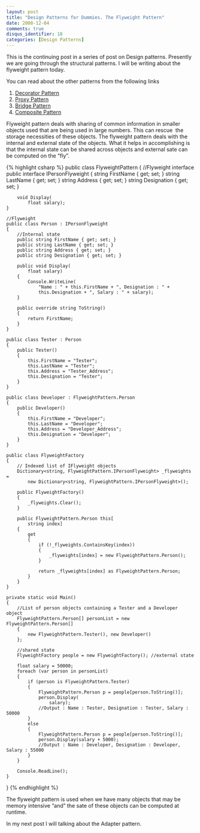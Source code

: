 ```yaml
---
layout: post
title: "Design Patterns for Dummies. The Flyweight Pattern"
date: 2008-12-04
comments: true
disqus_identifier: 18
categories: [Design Patterns]
---
```

This is the continuing post in a series of post on Design patterns.
Presently we are going through the structural patterns. I will be
writing about the flyweight pattern today.

You can read about the other patterns from the following links

1.  [Decorator
    Pattern](/2008/11/17/Design-Patterns-for-Dummies.-The-Decorator-Pattern/)
2.  [Proxy
    Pattern](/2008/11/24/Design-Patterns-for-Dummies.-The-Proxy-Pattern/)
3.  [Bridge
    Pattern](/2008/11/27/Design-Patterns-for-Dummies.-The-Bridge-pattern/)
4.  [Composite
    Pattern](/2008/12/01/Design-Patterns-for-Dummies.-The-Composite-Pattern/)

Flyweight pattern deals with sharing of common information in smaller
objects used that are being used in large numbers. This can rescue  the
storage necessities of these objects. The flyweight pattern deals with
the internal and external state of the objects. What it helps in
accomplishing is that the internal state can be shared across objects
and external sate can be computed on the “fly”.

{% highlight csharp %}
public class FlyweightPattern
{
    //Flyweight interface
    public interface IPersonFlyweight
    {
        string FirstName { get; set; }
        string LastName { get; set; }
        string Address { get; set; }
        string Designation { get; set; }

        void Display(
            float salary);
    }

    //Flyweight
    public class Person : IPersonFlyweight
    {
        //Internal state
        public string FirstName { get; set; }
        public string LastName { get; set; }
        public string Address { get; set; }
        public string Designation { get; set; }

        public void Display(
            float salary)
        {
            Console.WriteLine(
                "Name : " + this.FirstName + ", Designation : " +
                this.Designation + ", Salary : " + salary);
        }

        public override string ToString()
        {
            return FirstName;
        }
    }

    public class Tester : Person
    {
        public Tester()
        {
            this.FirstName = "Tester";
            this.LastName = "Tester";
            this.Address = "Tester_Address";
            this.Designation = "Tester";
        }
    }

    public class Developer : FlyweightPattern.Person
    {
        public Developer()
        {
            this.FirstName = "Developer";
            this.LastName = "Developer";
            this.Address = "Developer_Address";
            this.Designation = "Developer";
        }
    }

    public class FlyweightFactory
    {
        // Indexed list of IFlyweight objects
        Dictionary<string, FlyweightPattern.IPersonFlyweight> _flyweights =
            new Dictionary<string, FlyweightPattern.IPersonFlyweight>();

        public FlyweightFactory()
        {
            _flyweights.Clear();
        }

        public FlyweightPattern.Person this[
            string index]
        {
            get
            {
                if (!_flyweights.ContainsKey(index))
                {
                    _flyweights[index] = new FlyweightPattern.Person();
                }

                return _flyweights[index] as FlyweightPattern.Person;
            }
        }
    }

    private static void Main()
    {
        //List of person objects containing a Tester and a Developer object
        FlyweightPattern.Person[] personList = new FlyweightPattern.Person[]
        {
            new FlyweightPattern.Tester(), new Developer()
        };

        //shared state
        FlyweightFactory people = new FlyweightFactory(); //external state

        float salary = 50000;
        foreach (var person in personList)
        {
            if (person is FlyweightPattern.Tester)
            {
                FlyweightPattern.Person p = people[person.ToString()];
                person.Display(
                    salary);
                //Output : Name : Tester, Designation : Tester, Salary : 50000
            }
            else
            {
                FlyweightPattern.Person p = people[person.ToString()];
                person.Display(salary + 5000);
                //Output : Name : Developer, Designation : Developer, Salary : 55000
            }
        }

        Console.ReadLine();
    }
}
{% endhighlight %}

The flyweight pattern is used when we have many objects that may be
memory intensive “and” the sate of these objects can be computed at
runtime.

In my next post I will talking about the Adapter pattern.

